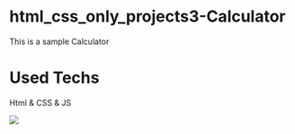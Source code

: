 # html_css_only_projects3-Calculator
This is a sample Calculator
# Used Techs
Html & CSS & JS

![](preview.gif)
